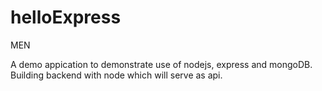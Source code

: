 helloExpress
============
MEN

A demo appication to demonstrate use of nodejs, express and mongoDB.
Building backend with node which will serve as api.
